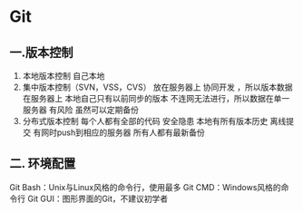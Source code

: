 # Git
## 一.版本控制
1. 本地版本控制
自己本地
2. 集中版本控制（SVN，VSS，CVS）
  放在服务器上 协同开发 ，所以版本数据在服务器上 本地自己只有以前同步的版本
  不连网无法进行，所以数据在单一服务器 有风险 虽然可以定期备份
3. 分布式版本控制
 每个人都有全部的代码 安全隐患
 本地有所有版本历史
 离线提交 有网时push到相应的服务器
 所有人都有最新备份
 ## 二. 环境配置
 Git Bash：Unix与Linux风格的命令行，使用最多
 Git CMD：Windows风格的命令行
 Git GUI：图形界面的Git，不建议初学者